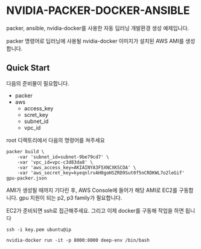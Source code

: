 # NVIDIA-PACKER-DOCKER-ANSIBLE

packer, ansible, nvidia-docker를 사용한 자동 딥러닝 개발환경 생성 예제입니다.

packer 명령어로 딥러닝에 사용될 nvidia-docker 이미지가 설치된 AWS AMI를 생성합니다.

## Quick Start

다음의 준비물이 필요합니다.
* packer
* aws
    * access_key
    * scret_key
    * subnet_id
    * vpc_id

root 디렉토리에서 다음의 명령어를 쳐주세요

```
packer build \
    -var 'subnet_id=subnet-9be79cd7' \
    -var 'vpc_id=vpc-c3d83da8' \
    -var 'aws_access_key=AKIAINYA3F5XNCXKSCOA' \
    -var 'aws_secret_key=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' gpu-packer.json

```

AMI가 생성될 때까지 기다린 후, AWS Console에 들어가 해당 AMI로 EC2를 구동합니다. gpu 지원이 되는 p2, p3 family가 필요합니다.

EC2가 준비되면 ssh로 접근해주세요. 그리고 이제 docker를 구동해 작업을 하면 됩니다

```
ssh -i key.pem ubuntu@ip

nvidia-docker run -it -p 8000:8000 deep-env /bin/bash
```


